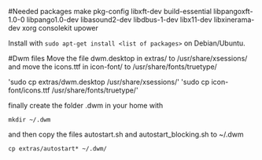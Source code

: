 #Needed packages
make pkg-config libxft-dev build-essential libpangoxft-1.0-0 libpango1.0-dev libasound2-dev libdbus-1-dev libx11-dev libxinerama-dev xorg consolekit upower

Install with `sudo apt-get install <list of packages>` on Debian/Ubuntu.

#Dwm files
Move the file dwm.desktop in extras/ to /usr/share/xsessions/
and move the icons.ttf in icon-font/ to /usr/share/fonts/truetype/

'sudo cp extras/dwm.desktop /usr/share/xsessions/'
'sudo cp icon-font/icons.ttf /usr/share/fonts/truetype/'

finally create the folder .dwm in your home with

`mkdir ~/.dwm`

and then copy the files autostart.sh and autostart_blocking.sh to ~/.dwm

`cp extras/autostart* ~/.dwm/`


